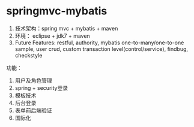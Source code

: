 # springmvc-mybatis

1. 技术架构：spring mvc + mybatis + maven
2. 环境： eclipse + jdk7 + maven
3. Future Features: restful, authority, mybatis one-to-many/one-to-one sample, user crud, custom transaction level(control/service), findbug, checkstyle

功能：
1. 用户及角色管理
2. spring + security登录
3. 模板技术
4. 后台登录
5. 表单前后端验证
6. 国际化